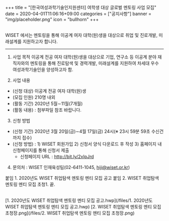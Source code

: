 +++
title = "[한국여성과학기술인지원센터] 여학생 대상 글로벌 멘토링 사업 모집"
date = 2020-04-01T11:06:16+09:00
categories = ["공지사항"]
banner = "img/placeholder.png"
icon = "bullhorn"
+++
<!--more-->

<br>
WISET 에서는 멘토링을 통해 이공계 여자 대학(원)생을 대상으로 취업 및 진로개발, 미래설계를 지원하고자 합니다.
<br>

--------------------------------------------------------


1. 사업 목적
이공계 전공 여자 대학(원)생을 대상으로 기업, 연구소 등 이공계 분야 재직자와의 멘토링을 통해 진로탐색 및 경력개발, 미래설계를 지원하여 차세대 우수 여성과학기술인을 양성하고자 함.

2. 사업 내용
- (신청 대상) 이공계 전공 여자 대학(원)생
- (모집 인원) 210명 내외
- (활동 기간) 2020년 5월∼11월(7개월)
- (활동 내용)
  :  첨부파일 참조 바랍니다.

3. 신청 방법
- (신청 기간) 2020년 3월 20일(금)∼4월 17일(금) 24시(※ 23시 59분 59초 수신건까지 접수)
- (신청 방법)
  : 1) WISET 회원가입
    2) 신청서 양식 다운로드 후 작성
    3) 홈페이지 내 신청페이지를 통해 신청서 제출
    * 신청페이지 URL : http://bit.ly/2xIpJrd

4. 문의처 : WISET 인재육성팀(02-6411-1045, hiji@wiset.or.kr)


붙임 1. 2020년도 WISET 취업탐색 멘토링 멘티 모집 공고
붙임 2. WISET 취업탐색 멘토링 멘티 모집 초청1. 끝.

<br>
[1. 2020년도 WISET 취업탐색 멘토링 멘티 모집 공고.hwp](/files/1. 2020년도 WISET 취업탐색 멘토링 멘티 모집 공고.hwp)
[2. WISET 취업탐색 멘토링 멘티 모집 초청장.png](/files/2. WISET 취업탐색 멘토링 멘티 모집 초청장.png)
<br>
